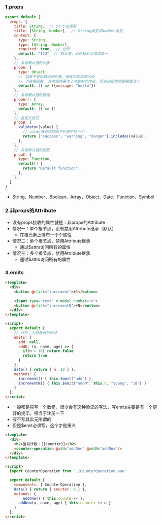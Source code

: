 ### 1.props

```js
export default {
  props: {
    title: String,  // String类型
    title: [String, Number],  // String类型或Number类型
    content: {
      type: String,
      type: [String, Number],
      required: true,  // 必传
      default: "123"  // 默认值，必传和默认值选其一
    },
    // 具有默认值的对象
    propA: {
      type: Object,
      // 如果不是函数返回对象，很有可能造成污染
      // 不使用函数, 其他组件更改了对象中的内容, 所有的组件就都被更改了
      default: () => ({message: "hello"})
    },
    // 具有默认值的数组
    propArr: {
      type: Array,
      default: () => []
    },
    // 自定义验证
    propB: {
      validator(value) {
        // value值必须匹配下列值中的一个
        return ["success", "warning", "danger"].includes(value);
      },
    },
    // 具有默认值的函数
    propC: {
      type: Function,
      default() {
        return "Default function";
      },
    },
  }
}
```

- String、Number、Boolean、Array、Object、Date、Function、Symbol

### 2.非props的Attribute

- 没有props接收的属性就是：非props的Attribute
- 情况一：单个根节点，没有禁用Attribute继承（默认）
  - 在根元素上排布一个个属性
- 情况二：单个根节点，禁用Attribute继承
  - 通过$attrs访问所有的属性
- 情况三：多个根节点，禁用Attribute继承
  - 通过$attrs访问所有的属性

### 3.emits

```html
<template>
  <div>
    <button @click="increment">+1</button>
    
    <input type="text" v-model.number="n">
    <button @click="incrementN">+N</button>
  </div>
</template>

<script>
  export default {
    // 目的：为参数进行验证
    emits: {
      add: null,
      addN: (n, name, age) => {
        if(n > 10) return false
        return true
      }
    },
    data() { return { n: 10 } },
    methods: {
      increment() { this.$emit("add") },
      incrementN() { this.$emit("addN", this.n, "young", "18") }
    }
  };
</script>
```

- 一般都是只写一个数组，很少会有这种验证的写法，写emits主要是有一个更好的提示，相当于注册一下
- 写不写其实无所谓的
- 但是$emit必须写，这个才是重点

```html
<template>
  <div>
    <h2>当前计数：{{counter}}</h2>
    <counter-operation @add="addOne" @addN="addNum"/>
  </div>
</template>

<script>
  import CounterOperation from "./CounterOperation.vue"

  export default {
    components: { CounterOperation },
    data() { return { counter: 0 } },
    methods: {
    	addOne() { this.counter++ },
      addNum(n, name, age) { this.counter += n }
    }
  };
</script>
```


